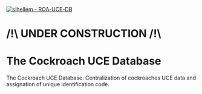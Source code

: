 [![sihellem - ROA-UCE-DB](https://img.shields.io/static/v1?label=sihellem&message=TER-UCE-DB&color=red&logo=github)](https://github.com/sihellem/ROA-UCE-DB "Go to GitHub repo")

# /!\ UNDER CONSTRUCTION /!\

# The Cockroach UCE Database
The Cockroach UCE Database. Centralization of cockroaches UCE data and assignation of unique identification code.
